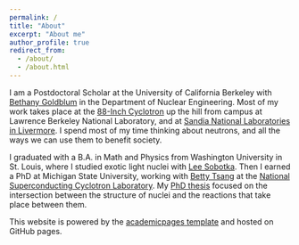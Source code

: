 ```yaml
---
permalink: /
title: "About"
excerpt: "About me"
author_profile: true
redirect_from: 
  - /about/
  - /about.html
---
```


I am a Postdoctoral Scholar at the University of California Berkeley with [Bethany Goldblum](https://appliedphysics.nuc.berkeley.edu/about/) in the Department of Nuclear Engineering. Most of my work takes place at the [88-Inch Cyclotron](http://cyclotron.lbl.gov/) up the hill from campus at Lawrence Berkeley National Laboratory, and at [Sandia National Laboratories in Livermore](https://www.sandia.gov/locations/livermore_california.html). I spend most of my time thinking about neutrons, and all the ways we can use them to benefit society.

I graduated with a B.A. in Math and Physics from Washington University in St. Louis, where I studied exotic light nuclei with [Lee Sobotka](https://artsci.wustl.edu/faculty-staff/lee-sobotka). Then I earned a PhD at Michigan State University, working with [Betty Tsang](https://people.nscl.msu.edu/~tsang/) at the [National Superconducting Cyclotron Laboratory](https://www.nscl.msu.edu/). My [PhD thesis](https://publications.nscl.msu.edu/thesis/%20Manfredi_2018_5562.pdf) focused on the intersection between the structure of nuclei and the reactions that take place between them.

This website is powered by the [academicpages template](https://github.com/academicpages/academicpages.github.io) and hosted on GitHub pages.

